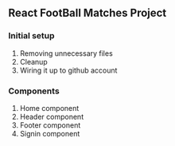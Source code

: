 ## React FootBall Matches Project

### Initial setup

1. Removing unnecessary files
2. Cleanup
3. Wiring it up to github account

### Components

1. Home component
2. Header component
3. Footer component
4. Signin component
